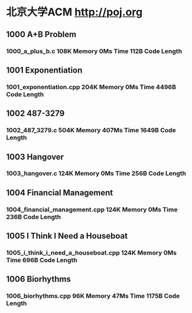 # 北京大学ACM  http://poj.org

## 1000 A+B Problem
### 1000_a_plus_b.c 108K Memory 0Ms Time 112B Code Length
## 1001 Exponentiation
### 1001_exponentiation.cpp 204K Memory 0Ms Time 4496B Code Length
## 1002 487-3279
### 1002_487_3279.c 504K Memory 407Ms Time 1649B Code Length
## 1003 Hangover
### 1003_hangover.c 124K Memory 0Ms Time 256B Code Length
## 1004 Financial Management
### 1004_financial_management.cpp 124K Memory 0Ms Time 236B Code Length
## 1005 I Think I Need a Houseboat
### 1005_i_think_i_need_a_houseboat.cpp 124K Memory 0Ms Time 696B Code Length
## 1006 Biorhythms
### 1006_biorhythms.cpp 96K Memory 47Ms Time 1175B Code Length